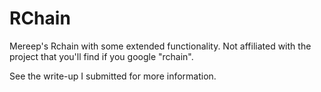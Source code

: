 # RChain
Mereep's Rchain with some extended functionality. Not affiliated with the project that you'll find if you google "rchain".

See the write-up I submitted for more information.
